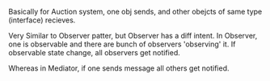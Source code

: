 Basically for Auction system, one obj sends, and other obejcts of same type (interface) recieves.

Very Similar to Observer patter, but Observer has a diff intent.
In Observer, one is observable and there are bunch of observers 'observing' it.
If observable state change, all observers get notified.

Whereas in Mediator, if one sends message all others get notified.